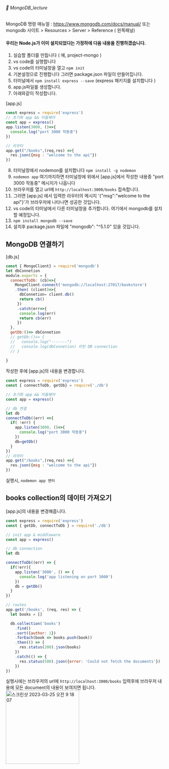 ###### :cactus:  MongoDB_lecture
 
MongoDB 명령 매뉴얼 : https://www.mongodb.com/docs/manual/  또는   
mongodb 사이트 > Resources > Server > Reference ( 왼쪽패널)
 
#### 우리는 Node.js가 이미 설치되었다는 가정하에 다음 내용을 진행하겠습니다. 
1. 실습할 폴더를 만듭니다 ( 예, project-mongo ) 
2. vs code를 실행합니다
3. vs code의 터미널창을 열고 ``` npm init ``` 
4. 기본설정으로 진행합니다 그러면 package.json 파일이 만들어집니다. 
5. 터미널에서 ``` npm install express --save ```  (express 패키지를 설치합니다 )
6. app.js파일를 생성합니다. 
7. 아래와같이 작성합니다. 

[app.js]   
``` js 
const express = require('express')
// 초기화 app && 미들웨어
const app = express()
app.listen(3000, ()=>{
  console.log("port 3000 작동중")
})

// 라우터
app.get("/books",(req,res) =>{
  res.json({msg : "welcome to the api"})
})
``` 
8. 터미널창에서 nodemon를 설치합니다 ``` npm install -g nodemon ```
9. ```nodemon app```  여기까지하면 터미널창에 위에서 [app.js]에서 작성한 내용중 "port 3000 작동중" 메시지가 나옵니다 
10. 브라우저를 열고 url에 ``` http://localhost:3000/books ``` 접속합니다. 
11. 그러면 [app.js] 에서 입력한 라우터의 메시지 '{"msg":"welcome to the api"}'가 브라우저에 나타나면 성공한 것입니다. 
12. vs code의 터미널에서 다른 터미널창을 추가합니다. 여기에서 mongodb를 설치할 예정입니다.
13. ``` npm install mongodb --save ```
14. 설치후 package.json 파일에 "mongodb": "^5.1.0" 있을 것입니다. 
 
## MongoDB 연결하기
[db.js]
``` js
const { MongoClient} = require('mongodb')
let dbConnetion
module.exports = {
  connectToDb: (cb)=>{ 
    MongoClient.connect('mongodb://localhost:27017/bookstore')
    .then( (client)=>{ 
      dbConnetion= client.db()
      return cb()
     })
     .catch(err=>{
      console.log(err)
      return cb(err)
     })
  },
  getDb:()=> dbConnetion
  // getDb:()=> { 
  //   console.log("-------")
  //   console.log(dbConnetion) 리턴 DB connection
  // }
  
}

```
작성한 후에 [app.js]의 내용을 변경합니다. 
``` js
const express = require('express')
const { connectToDb, getDb} = require('./db')

// 초기화 app && 미들웨어
const app = express()

// db 연결
let db
connectToDb((err) =>{ 
  if( !err) {
    app.listen(3000, ()=>{
      console.log("port 3000 작동중")
    })
    db=getDb()
  }
})
// 라우터
app.get("/books",(req,res) =>{
  res.json({msg : "welcome to the api"})
})
```
실행시, ``` nodemon app 엔터 ```  


## books collection의 데이터 가져오기 

[app.js]의 내용을 변경해줍니다.  
``` js
const express = require('express')
const { getDb, connectToDb } = require('./db')

// init app & middleware
const app = express()

// db connection
let db

connectToDb((err) => {
  if(!err){
    app.listen('3000', () => {
      console.log('app listening on port 3000')
    })
    db = getDb()
  }
})

// routes
app.get('/books', (req, res) => {
  let books = []

  db.collection('books')
    .find()
    .sort({author: 1})
    .forEach(book => books.push(book))
    .then(() => {
      res.status(200).json(books)
    })
    .catch(() => {
      res.status(500).json({error: 'Could not fetch the documents'})
    })
})

```   
실행시에는 브라우저의 url에 ``` http://localhost:3000/books ``` 입력후에 브라우저 내용에 모든 document의 내용이 보여지면 됩니다.  
<img width="231" alt="스크린샷 2023-03-25 오전 9 18 07" src="https://user-images.githubusercontent.com/48478079/227666831-ea551dde-49a9-479c-afa4-815cec4a18aa.png">

